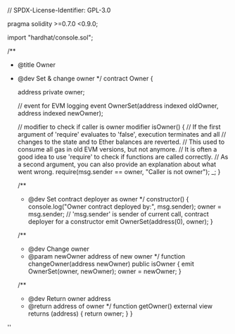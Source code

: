 // SPDX-License-Identifier: GPL-3.0

pragma solidity >=0.7.0 <0.9.0;

import "hardhat/console.sol";

/**
 * @title Owner
 * @dev Set & change owner
 */
contract Owner {

    address private owner;

    // event for EVM logging
    event OwnerSet(address indexed oldOwner, address indexed newOwner);

    // modifier to check if caller is owner
    modifier isOwner() {
        // If the first argument of 'require' evaluates to 'false', execution terminates and all
        // changes to the state and to Ether balances are reverted.
        // This used to consume all gas in old EVM versions, but not anymore.
        // It is often a good idea to use 'require' to check if functions are called correctly.
        // As a second argument, you can also provide an explanation about what went wrong.
        require(msg.sender == owner, "Caller is not owner");
        _;
    }

    /**
     * @dev Set contract deployer as owner
     */
    constructor() {
        console.log("Owner contract deployed by:", msg.sender);
        owner = msg.sender; // 'msg.sender' is sender of current call, contract deployer for a constructor
        emit OwnerSet(address(0), owner);
    }

    /**
     * @dev Change owner
     * @param newOwner address of new owner
     */
    function changeOwner(address newOwner) public isOwner {
        emit OwnerSet(owner, newOwner);
        owner = newOwner;
    }

    /**
     * @dev Return owner address 
     * @return address of owner
     */
    function getOwner() external view returns (address) {
        return owner;
    }
} 

''
